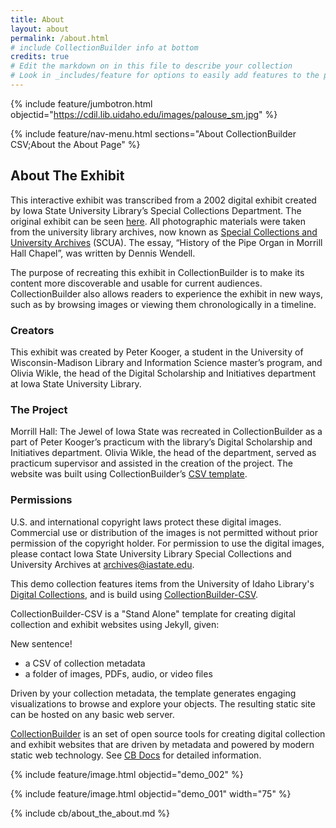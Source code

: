 ```yaml
---
title: About
layout: about
permalink: /about.html
# include CollectionBuilder info at bottom
credits: true
# Edit the markdown on in this file to describe your collection
# Look in _includes/feature for options to easily add features to the page
---
```


{% include feature/jumbotron.html objectid="https://cdil.lib.uidaho.edu/images/palouse_sm.jpg" %} 

{% include feature/nav-menu.html sections="About CollectionBuilder CSV;About the About Page" %}

## About The Exhibit

This interactive exhibit was transcribed from a 2002 digital exhibit created by Iowa State University Library’s Special Collections Department. The original exhibit can be seen [here](https://historicexhibits.lib.iastate.edu/Morrill/intro.html). All photographic materials were taken from the university library archives, now known as [Special Collections and University Archives](https://specialcollections.lib.iastate.edu/) (SCUA). The essay, “History of the Pipe Organ in Morrill Hall Chapel”, was written by Dennis Wendell. 

The purpose of recreating this exhibit in CollectionBuilder is to make its content more discoverable and usable for current audiences. CollectionBuilder also allows readers to experience the exhibit in new ways, such as by browsing images or viewing them chronologically in a timeline. 

### Creators

This exhibit was created by Peter Kooger, a student in the University of Wisconsin-Madison Library and Information Science master’s program, and Olivia Wikle, the head of the Digital Scholarship and Initiatives department at Iowa State University Library.

### The Project

Morrill Hall: The Jewel of Iowa State was recreated in CollectionBuilder as a part of Peter Kooger’s practicum with the library’s Digital Scholarship and Initiatives department. Olivia Wikle, the head of the department, served as practicum supervisor and assisted in the creation of the project. The website was built using CollectionBuilder’s [CSV template](https://collectionbuilder.github.io/csv/). 

### Permissions

U.S. and international copyright laws protect these digital images. Commercial use or distribution of the images is not permitted without prior permission of the copyright holder. For permission to use the digital images, please contact Iowa State University Library Special Collections and University Archives at archives@iastate.edu.


This demo collection features items from the University of Idaho Library's [Digital Collections](https://www.lib.uidaho.edu/digital/), and is build using [CollectionBuilder-CSV](https://github.com/CollectionBuilder/collectionbuilder-csv).

CollectionBuilder-CSV is a "Stand Alone" template for creating digital collection and exhibit websites using Jekyll, given:

New sentence!

- a CSV of collection metadata
- a folder of images, PDFs, audio, or video files

Driven by your collection metadata, the template generates engaging visualizations to browse and explore your objects.
The resulting static site can be hosted on any basic web server.

[CollectionBuilder](https://github.com/CollectionBuilder/) is an set of open source tools for creating digital collection and exhibit websites that are driven by metadata and powered by modern static web technology.
See [CB Docs](https://collectionbuilder.github.io/cb-docs/) for detailed information.

{% include feature/image.html objectid="demo_002" %}

{% include feature/image.html objectid="demo_001" width="75" %} 

<!-- IMPORTANT!!! DELETE this comment and the include below when you are finished editing this page for your collection. The include below introduces about page features. They will show up on your collection's about page until you delete it.  -->
{% include cb/about_the_about.md %} 
